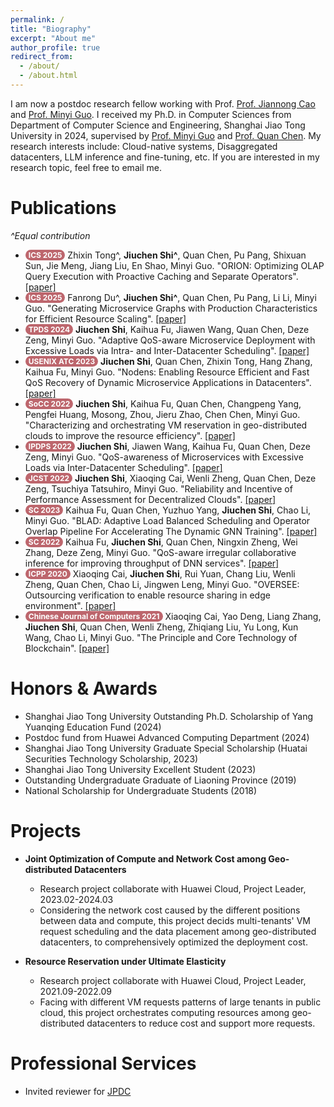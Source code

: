 ```yaml
---
permalink: /
title: "Biography"
excerpt: "About me"
author_profile: true
redirect_from: 
  - /about/
  - /about.html
---
```


<style>
.pubtitle{
    background: #BD666D;
    color: white;
    font-size: 12px;
    padding: 1px 5px 1px 5px;
    border-radius: 15px;
    float: left;
    font-weight: bold;
}
.font-bold{
    font-weight:bold;
}
</style>

<!-- This is the front page of a website that is powered by the [academicpages template](https://github.com/academicpages/academicpages.github.io) and hosted on GitHub pages. [GitHub pages](https://pages.github.com) is a free service in which websites are built and hosted from code and data stored in a GitHub repository, automatically updating when a new commit is made to the respository. This template was forked from the [Minimal Mistakes Jekyll Theme](https://mmistakes.github.io/minimal-mistakes/) created by Michael Rose, and then extended to support the kinds of content that academics have: publications, talks, teaching, a portfolio, blog posts, and a dynamically-generated CV. You can fork [this repository](https://github.com/academicpages/academicpages.github.io) right now, modify the configuration and markdown files, add your own PDFs and other content, and have your own site for free, with no ads! An older version of this template powers my own personal website at [stuartgeiger.com](http://stuartgeiger.com), which uses [this Github repository](https://github.com/staeiou/staeiou.github.io). -->
<!-- I received my B.S. degree in software engineering from Dalian University of Technology, Dalian, in 2019. I am currently a Ph.D. candidate in the Department of COmpute Science and Engineering of Shanghai Jiao Tong University, Shanghai
My research interests include Cloud Native, Microservice Resource Management, Cross-region Task Scheduling, etc. -->
<!-- + I am a Fifth-year Computer Science Ph.D. candidate at [Emerging Parallel Computer Center (EPCC)](http://epcc.sjtu.edu.cn/) , Shanghai Jiao Tong University, advised by [Prof. Quan Chen](https://www.cs.sjtu.edu.cn/~chen-quan/) and [Prof. Minyi Guo](https://cs.sjtu.edu.cn/~guo-my/). -->
I am now a postdoc research fellow working with Prof. [Prof. Jiannong Cao](https://www4.comp.polyu.edu.hk/~csjcao/) and [Prof. Minyi Guo](https://cs.sjtu.edu.cn/~guo-my/). I received my Ph.D. in Computer Sciences from Department of Computer Science and Engineering, Shanghai Jiao Tong University in 2024, supervised by [Prof. Minyi Guo](https://cs.sjtu.edu.cn/~guo-my/) and [Prof. Quan Chen](https://www.cs.sjtu.edu.cn/~chen-quan/). My research interests include: Cloud-native systems, Disaggregated datacenters, LLM inference and fine-tuning, etc. If you are interested in my research topic, feel free to email me.
<!-- + I received my B.S. degree in software engineering from Dalian University of Technology in 2019. -->


<!-- + Tel: **+8619821288336**, Email: **shijiuchen@sjtu.edu.cn** -->
<!-- + Latest CV: [English](https://shijiuchen.github.io/files/CV-English.pdf) [Chinese](https://shijiuchen.github.io/files/CV-Chinese.pdf) -->

Publications
======
<!-- Like many other Jekyll-based GitHub Pages templates, academicpages makes you separate the website's content from its form. The content & metadata of your website are in structured markdown files, while various other files constitute the theme, specifying how to transform that content & metadata into HTML pages. You keep these various markdown (.md), YAML (.yml), HTML, and CSS files in a public GitHub repository. Each time you commit and push an update to the repository, the [GitHub pages](https://pages.github.com/) service creates static HTML pages based on these files, which are hosted on GitHub's servers free of charge.

Many of the features of dynamic content management systems (like Wordpress) can be achieved in this fashion, using a fraction of the computational resources and with far less vulnerability to hacking and DDoSing. You can also modify the theme to your heart's content without touching the content of your site. If you get to a point where you've broken something in Jekyll/HTML/CSS beyond repair, your markdown files describing your talks, publications, etc. are safe. You can rollback the changes or even delete the repository and start over -- just be sure to save the markdown files! Finally, you can also write scripts that process the structured data on the site, such as [this one](https://github.com/academicpages/academicpages.github.io/blob/master/talkmap.ipynb) that analyzes metadata in pages about talks to display [a map of every location you've given a talk](https://academicpages.github.io/talkmap.html). -->

*^Equal contribution*

<ul>
<li><div class="pubtitle">ICS 2025</div> &nbsp;Zhixin Tong^, <span class="font-bold">Jiuchen Shi^</span>, Quan Chen, Pu Pang, Shixuan Sun, Jie Meng, Jiang Liu, En Shao, Minyi Guo. "ORION: Optimizing OLAP Query Execution with Proactive Caching and Separate Operators". <a href="https://shijiuchen.github.io/files/xx.pdf">[paper]</a></li>
<li><div class="pubtitle">ICS 2025</div> &nbsp;Fanrong Du^, <span class="font-bold">Jiuchen Shi^</span>, Quan Chen, Pu Pang, Li Li, Minyi Guo. "Generating Microservice Graphs with Production Characteristics for Efficient Resource Scaling". <a href="https://arxiv.org/abs/2412.19083">[paper]</a></li>
<li><div class="pubtitle">TPDS 2024</div> &nbsp;<span class="font-bold">Jiuchen Shi</span>, Kaihua Fu, Jiawen Wang, Quan Chen, Deze Zeng, Minyi Guo. "Adaptive QoS-aware Microservice Deployment with Excessive Loads via Intra- and Inter-Datacenter Scheduling". <a href="https://ieeexplore.ieee.org/document/10592806">[paper]</a></li>
<li><div class="pubtitle">USENIX ATC 2023</div> &nbsp;<span class="font-bold">Jiuchen Shi</span>, Quan Chen, Zhixin Tong, Hang Zhang, Kaihua Fu, Minyi Guo. "Nodens: Enabling Resource Efficient and Fast QoS Recovery of Dynamic Microservice Applications in Datacenters". <a href="https://shijiuchen.github.io/files/Nodens.pdf">[paper]</a></li>
<li><div class="pubtitle">SoCC 2022</div> &nbsp;<span class="font-bold">Jiuchen Shi</span>, Kaihua Fu, Quan Chen, Changpeng Yang, Pengfei Huang, Mosong, Zhou, Jieru Zhao, Chen Chen, Minyi Guo. "Characterizing and orchestrating VM reservation in geo-distributed clouds to improve the resource efficiency". <a href="https://shijiuchen.github.io/files/ROS.pdf">[paper]</a></li>
<li><div class="pubtitle">IPDPS 2022</div> &nbsp;<span class="font-bold">Jiuchen Shi</span>, Jiawen Wang, Kaihua Fu, Quan Chen, Deze Zeng, Minyi Guo. "QoS-awareness of Microservices with Excessive Loads via Inter-Datacenter Scheduling". <a href="https://shijiuchen.github.io/files/ELIS.pdf">[paper]</a></li>
<li><div class="pubtitle">JCST 2022</div> &nbsp;<span class="font-bold">Jiuchen Shi</span>, Xiaoqing Cai, Wenli Zheng, Quan Chen, Deze Zeng, Tsuchiya Tatsuhiro, Minyi Guo. "Reliability and Incentive of Performance Assessment for Decentralized Clouds". <a href="https://shijiuchen.github.io/files/RODE.pdf">[paper]</a></li>
<li><div class="pubtitle">SC 2023</div> &nbsp;Kaihua Fu, Quan Chen, Yuzhuo Yang, <span class="font-bold">Jiuchen Shi</span>, Chao Li, Minyi Guo. "BLAD: Adaptive Load Balanced Scheduling and Operator Overlap Pipeline For Accelerating The Dynamic GNN Training". <a href="https://dl.acm.org/doi/10.1145/3581784.3607040">[paper]</a></li>
<li><div class="pubtitle">SC 2022</div> &nbsp;Kaihua Fu, <span class="font-bold">Jiuchen Shi</span>, Quan Chen, Ningxin Zheng, Wei Zhang, Deze Zeng, Minyi Guo. "QoS-aware irregular collaborative inference for improving throughput of DNN services". <a href="https://ieeexplore.ieee.org/document/10046047">[paper]</a></li>
<li><div class="pubtitle">ICPP 2020</div> &nbsp;Xiaoqing Cai, <span class="font-bold">Jiuchen Shi</span>, Rui Yuan, Chang Liu, Wenli Zheng, Quan Chen, Chao Li, Jingwen Leng, Minyi Guo. "OVERSEE: Outsourcing verification to enable resource sharing in edge environment". <a href="https://dl.acm.org/doi/abs/10.1145/3404397.3404409">[paper]</a></li>
<li><div class="pubtitle">Chinese Journal of Computers 2021</div> &nbsp;Xiaoqing Cai, Yao Deng, Liang Zhang, <span class="font-bold">Jiuchen Shi</span>, Quan Chen, Wenli Zheng, Zhiqiang Liu, Yu Long, Kun Wang, Chao Li, Minyi Guo. "The Principle and Core Technology of Blockchain". <a href="http://cjc.ict.ac.cn/online/onlinepaper/cxq-20201230114556.pdf">[paper]</a></li>
</ul>
<!-- + **Jiuchen Shi**, Quan Chen, Zhixin Tong, Hang Zhang, Kaihua Fu, Minyi Guo. "Nodens: Enabling Resource Efficient and Fast QoS Recovery of Dynamic Microservice Applications in Datacenters". USENIX Annual Technical Conference (USENIX ATC 23). 2023. [Accepted] -->
<!-- + **Jiuchen Shi**, Kaihua Fu, Quan Chen, Changpeng Yang, Pengfei Huang, Mosong, Zhou, Jieru Zhao, Chen Chen, Minyi Guo. "Characterizing and orchestrating VM reservation in geo-distributed clouds to improve the resource efficiency". Proceedings of the 13th Symposium on Cloud Computing (SoCC). 2022. [PDF](https://jhc.sjtu.edu.cn/~chen-chen/papers/ros-socc22.pdf) -->
<!-- + **Jiuchen Shi**, Jiawen Wang, Kaihua Fu, Quan Chen, Deze Zeng, Minyi Guo. "QoS-awareness of Microservices with Excessive Loads via Inter-Datacenter Scheduling". IEEE International Parallel and Distributed Processing Symposium (IPDPS). 2022. [PDF](https://ieeexplore.ieee.org/abstract/document/9820678) -->
<!-- + **Jiuchen Shi**, Xiaoqing Cai, Wenli Zheng, Quan Chen, Deze Zeng, Tsuchiya Tatsuhiro, Minyi Guo. "Reliability and Incentive of Performance Assessment for Decentralized Clouds". Journal of Computer Science and Technology (JCST). 2022. [PDF](https://jcst.ict.ac.cn/fileup/1000-9000/PDF/2022-5-12-2120.pdf) -->
<!-- + Kaihua Fu, **Jiuchen Shi**, Quan Chen, Ningxin Zheng, Wei Zhang, Deze Zeng, Minyi Guo. "QoS-aware irregular collaborative inference for improving throughput of DNN services". International Conference for High Performance Computing, Networking, Storage and Analysis (SC). 2022. [PDF](hhttps://www.computer.org/csdl/proceedings-article/sc/2022/544400a993/1I0bT95pjBm) -->
<!-- + Xiaoqing Cai, **Jiuchen Shi**, Rui Yuan, Chang Liu, Wenli Zheng, Quan Chen, Chao Li, Jingwen Leng, Minyi Guo. "OVERSEE: Outsourcing verification to enable resource sharing in edge environment". Proceedings of the 49th International Conference on Parallel Processing. 2020. [PDF](https://dl.acm.org/doi/abs/10.1145/3404397.3404409) -->

Honors & Awards
======
+ Shanghai Jiao Tong University Outstanding Ph.D. Scholarship of Yang Yuanqing Education Fund (2024)
+ Postdoc fund from Huawei Advanced Computing Department (2024)
+ Shanghai Jiao Tong University Graduate Special Scholarship (Huatai Securities Technology Scholarship, 2023)
+ Shanghai Jiao Tong University Excellent Student (2023)
+ Outstanding Undergraduate Graduate of Liaoning Province (2019)
+ National Scholarship for Undergraduate Students (2018)

Projects
======
<!-- 1. Register a GitHub account if you don't have one and confirm your e-mail (required!)
1. Fork [this repository](https://github.com/academicpages/academicpages.github.io) by clicking the "fork" button in the top right. 
2. Go to the repository's settings (rightmost item in the tabs that start with "Code", should be below "Unwatch"). Rename the repository "[your GitHub username].github.io", which will also be your website's URL.
3. Set site-wide configuration and create content & metadata (see below -- also see [this set of diffs](http://archive.is/3TPas) showing what files were changed to set up [an example site](https://getorg-testacct.github.io) for a user with the username "getorg-testacct")
4. Upload any files (like PDFs, .zip files, etc.) to the files/ directory. They will appear at https://[your GitHub username].github.io/files/example.pdf.  
5. Check status by going to the repository settings, in the "GitHub pages" section -->
+ **Joint Optimization of Compute and Network Cost among Geo-distributed Datacenters**
    - Research project collaborate with Huawei Cloud, Project Leader, 2023.02-2024.03
    - Considering the network cost caused by the different positions between data and compute, this project decids multi-tenants' VM request scheduling and the data placement among geo-distributed datacenters, to comprehensively optimized the deployment cost.

+ **Resource Reservation under Ultimate Elasticity**
    - Research project collaborate with Huawei Cloud, Project Leader, 2021.09-2022.09
    - Facing with different VM requests patterns of large tenants in public cloud, this project orchestrates computing resources among geo-distributed datacenters to reduce cost and support more requests.

Professional Services
======
+ Invited reviewer for <a href="https://www.sciencedirect.com/journal/journal-of-parallel-and-distributed-computing">JPDC</a>

<!-- Site-wide configuration
------
The main configuration file for the site is in the base directory in [_config.yml](https://github.com/academicpages/academicpages.github.io/blob/master/_config.yml), which defines the content in the sidebars and other site-wide features. You will need to replace the default variables with ones about yourself and your site's github repository. The configuration file for the top menu is in [_data/navigation.yml](https://github.com/academicpages/academicpages.github.io/blob/master/_data/navigation.yml). For example, if you don't have a portfolio or blog posts, you can remove those items from that navigation.yml file to remove them from the header. 

Create content & metadata
------
For site content, there is one markdown file for each type of content, which are stored in directories like _publications, _talks, _posts, _teaching, or _pages. For example, each talk is a markdown file in the [_talks directory](https://github.com/academicpages/academicpages.github.io/tree/master/_talks). At the top of each markdown file is structured data in YAML about the talk, which the theme will parse to do lots of cool stuff. The same structured data about a talk is used to generate the list of talks on the [Talks page](https://academicpages.github.io/talks), each [individual page](https://academicpages.github.io/talks/2012-03-01-talk-1) for specific talks, the talks section for the [CV page](https://academicpages.github.io/cv), and the [map of places you've given a talk](https://academicpages.github.io/talkmap.html) (if you run this [python file](https://github.com/academicpages/academicpages.github.io/blob/master/talkmap.py) or [Jupyter notebook](https://github.com/academicpages/academicpages.github.io/blob/master/talkmap.ipynb), which creates the HTML for the map based on the contents of the _talks directory).

**Markdown generator**

I have also created [a set of Jupyter notebooks](https://github.com/academicpages/academicpages.github.io/tree/master/markdown_generator
) that converts a CSV containing structured data about talks or presentations into individual markdown files that will be properly formatted for the academicpages template. The sample CSVs in that directory are the ones I used to create my own personal website at stuartgeiger.com. My usual workflow is that I keep a spreadsheet of my publications and talks, then run the code in these notebooks to generate the markdown files, then commit and push them to the GitHub repository.

How to edit your site's GitHub repository
------
Many people use a git client to create files on their local computer and then push them to GitHub's servers. If you are not familiar with git, you can directly edit these configuration and markdown files directly in the github.com interface. Navigate to a file (like [this one](https://github.com/academicpages/academicpages.github.io/blob/master/_talks/2012-03-01-talk-1.md) and click the pencil icon in the top right of the content preview (to the right of the "Raw | Blame | History" buttons). You can delete a file by clicking the trashcan icon to the right of the pencil icon. You can also create new files or upload files by navigating to a directory and clicking the "Create new file" or "Upload files" buttons. 

Example: editing a markdown file for a talk
![Editing a markdown file for a talk](/images/editing-talk.png)

For more info
------
More info about configuring academicpages can be found in [the guide](https://academicpages.github.io/markdown/). The [guides for the Minimal Mistakes theme](https://mmistakes.github.io/minimal-mistakes/docs/configuration/) (which this theme was forked from) might also be helpful. -->
